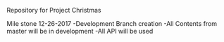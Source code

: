 Repository for Project Christmas

Mile stone 12-26-2017
-Development Branch creation
-All Contents from master will be in development
-All API will be used 
